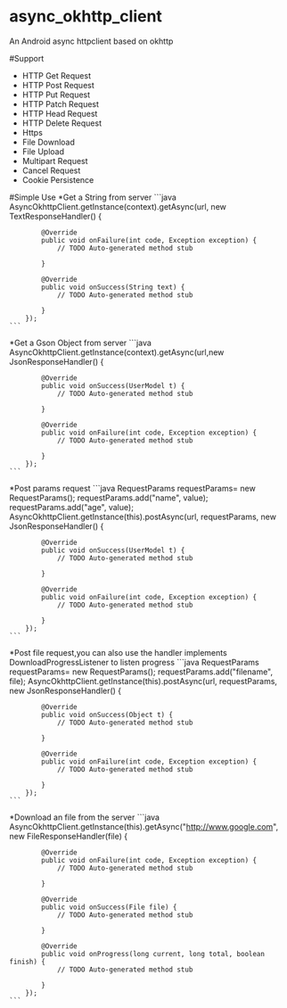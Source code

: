 # async_okhttp_client
An Android async httpclient  based on okhttp

#Support
* HTTP Get Request
* HTTP Post Request
* HTTP Put Request
* HTTP Patch Request
* HTTP Head Request
* HTTP Delete Request
* Https
* File Download
* File Upload
* Multipart Request
* Cancel Request
* Cookie Persistence

#Simple Use
*Get a String from server
  	```java
  		AsyncOkhttpClient.getInstance(context).getAsync(url, new TextResponseHandler() {
			
			@Override
			public void onFailure(int code, Exception exception) {
				// TODO Auto-generated method stub
				
			}
			
			@Override
			public void onSuccess(String text) {
				// TODO Auto-generated method stub
				
			}
		});
	```
*Get a Gson Object from server
  	```java
  		AsyncOkhttpClient.getInstance(context).getAsync(url,new JsonResponseHandler<UserModel>() {

			@Override
			public void onSuccess(UserModel t) {
				// TODO Auto-generated method stub
				
			}

			@Override
			public void onFailure(int code, Exception exception) {
				// TODO Auto-generated method stub
				
			}
		});
  	```
*Post params request
  	```java
		RequestParams requestParams= new RequestParams();
		requestParams.add("name", value);
		requestParams.add("age", value);
		AsyncOkhttpClient.getInstance(this).postAsync(url, requestParams, new JsonResponseHandler<UserModel>() {

			@Override
			public void onSuccess(UserModel t) {
				// TODO Auto-generated method stub
				
			}

			@Override
			public void onFailure(int code, Exception exception) {
				// TODO Auto-generated method stub
				
			}
		});
	```
*Post file request,you can also use the handler implements DownloadProgressListener to listen progress
  	```java
		RequestParams requestParams= new RequestParams();
		requestParams.add("filename", file);
		AsyncOkhttpClient.getInstance(this).postAsync(url, requestParams, new JsonResponseHandler<Object>() {

			@Override
			public void onSuccess(Object t) {
				// TODO Auto-generated method stub
				
			}

			@Override
			public void onFailure(int code, Exception exception) {
				// TODO Auto-generated method stub
				
			}
		});
	```
*Download an file from the server
	```java
			AsyncOkhttpClient.getInstance(this).getAsync("http://www.google.com", new FileResponseHandler(file) {
			
			@Override
			public void onFailure(int code, Exception exception) {
				// TODO Auto-generated method stub
				
			}
			
			@Override
			public void onSuccess(File file) {
				// TODO Auto-generated method stub
				
			}
			
			@Override
			public void onProgress(long current, long total, boolean finish) {
				// TODO Auto-generated method stub
				
			}
		});
	```
